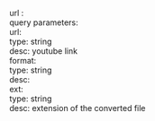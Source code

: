 url :  
query parameters:  
 url:  
 type: string  
 desc: youtube link  
 format:  
 type: string  
 desc:  
 ext:  
 type: string  
 desc: extension of the converted file
